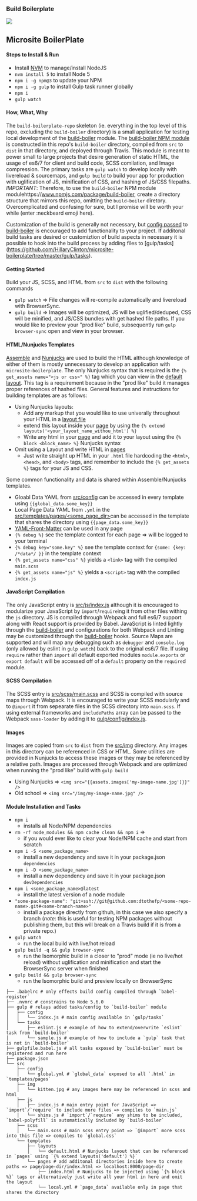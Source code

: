 ### Build Boilerplate

![](http://i.imgur.com/hsQwU0a.gif)

## Microsite BoilerPlate

#### Steps to Install & Run
- Install [NVM](https://github.com/creationix/nvm) to manage/install NodeJS
- `nvm install 5` to install Node 5
- `npm i -g npm@3` to update your NPM
- `npm i -g gulp` to install Gulp task runner globally
- `npm i`
- `gulp watch`

#### How, What, Why
The `build-boilerplate-repo` skeleton (ie. everything in the top level of this repo, excluding the `build-boiler` directory) is a small application for testing local development of the [build-boiler](https://github.com/dtothefp/build-boiler/tree/master/build-boiler) module. The [build-boiler NPM module](https://www.npmjs.com/package/build-boiler) is constructed in this repo's `build-boiler` directory, compiled from `src` to `dist` in that directory, and deployed through Travis. This module is meant to power small to large projects that desire generation of static HTML, the usage of es6/7 for client and build code, SCSS comilation, and Image compression. The primary tasks are `gulp watch` to develop locally with livereload & sourcemaps, and `gulp build` to build your app for production with uglification of JS, minification of CSS, and hashing of JS/CSS filepaths.  *IMPORTANT*: Therefore, to use the `build-boiler` NPM module modulehttps://www.npmjs.com/package/build-boiler, create a directory structure that mirrors this repo, omitting the `build-boiler` diretory. Overcomplicated and confusing for sure, but I promise will be worth your while (enter :neckbeard emoji here).

Customization of the build is generally not necessary, but [config passed](https://github.com/HillaryClinton/microsite-boilerplate/blob/master/gulp/config/index.js) to [build-boiler](https://github.com/dtothefp/build-boiler) is encouraged to add functionality to your project. If additonal build tasks are desired or customiztion of build aspects in necessary it is possible to hook into the build process by adding files to [gulp/tasks] (https://github.com/HillaryClinton/microsite-boilerplate/tree/master/gulp/tasks).

#### Getting Started
Build your JS, SCSS, and HTML from `src` to `dist` with the following commands
- `gulp watch` => File changes will re-compile automatically and livereload with BrowserSync.
- `gulp build` => Images will be optimized, JS will be uglified/deduped, CSS will be minified, and JS/CSS bundles with get hashed file paths. If you would like to preview your "prod like" build, subsequently run `gulp browser-sync` open and view in your browser.

#### HTML/Nunjucks Templates
[Assemble](https://github.com/assemble/assemble-core) and [Nunjucks](https://mozilla.github.io/nunjucks/) are used to build the HTML although knowledge of either of them is mostly unnecessary to develop an application with `microsite-boilerplate`. The only Nunjucks syntax that is required is the `{% get_assets name="<js or css>" %}` tag which you can view in the [default layout](https://github.com/HillaryClinton/microsite-boilerplate/blob/master/src/templates/layouts/default.html#L19). This tag is a requirement because in the "prod like" build it manages proper references of hashed files. General features and instructions for building templates are as follows:
- Using Nunjucks layouts:
  - Add any markup that you would like to use univerally throughout your HTML in a [layout file](https://github.com/HillaryClinton/microsite-boilerplate/tree/master/src/templates/layouts)
  - extend this layout inside your [page](https://github.com/HillaryClinton/microsite-boilerplate/tree/master/src/templates/pages) by using the `{% extend layouts('<your_layout_name_withou_html') %}`
  - Write any html in your [page](https://github.com/HillaryClinton/microsite-boilerplate/blob/master/src/templates/pages/index.html) and add it to your layout using the `{% block <block_name> %}` Nunjucks syntax
- Omit using a Layout and write HTML in [pages](https://github.com/HillaryClinton/microsite-boilerplate/tree/master/src/templates/pages)
  - Just write straight up HTML in your `.html` file hardcoding the `<html>`, `<head>`, and `<body>` tags, and remember to include the `{% get_assets %}` tags for your JS and CSS.

Some common functionality and data is shared within Assemble/Nunjucks templates.
- Gloabl Data YAML from [src/config](https://github.com/HillaryClinton/microsite-boilerplate/tree/master/src/config) can be accessed in every template using `{{global_data.some_key}}`
- Local Page Data YAML from `.yml` in the [src/templates/pages/<some_page_dir>](https://github.com/HillaryClinton/microsite-boilerplate/blob/master/src/templates/pages/local.yml)can be accessed in the template that shares the directory using `{{page_data.some_key}}`
- [YAML-Front-Matter](https://www.npmjs.com/package/parser-front-matter) can be used in any page
- `{% debug %}` see the template context for each page => will be logged to your terminal
- `{% debug key="some.key" %}` see the template context for `{some: {key: /*data*/ }}` in the template context
- `{% get_assets name="css" %}` yields a `<link>` tag with the compiled `main.scss`
- `{% get_assets name="js" %}` yields a `<script>` tag with the compiled `index.js`

#### JavaScript Compilation
The only JavaScript entry is [src/js/index.js](https://github.com/HillaryClinton/microsite-boilerplate/blob/master/src/js/index.js) although it is encouraged to modularize your JavaScript by `import`/`require`ing it from other files withing the `js` directory. JS is compiled through Webpack and full es6/7 support along with React support is provided by Babel. JavaScript is linted lightly through the [build-boiler](https://github.com/dtothefp/build-boiler) and configurations for both Webpack and Linting may be customized through the [build-boiler](https://github.com/dtothefp/build-boiler) hooks.  Source Maps are supported and will map any debugging such as `debugger` and `console.log` (only allowed by eslint in `gulp watch`) back to the original es6/7 file. If using `require` rather than `import` all default exported modules `module.exports` or `export default` will be accessed off of a `default` property on the `require`d module.

#### SCSS Compilation
The SCSS entry is [src/scss/main.scss](https://github.com/HillaryClinton/microsite-boilerplate/blob/master/src/scss/main.scss) and SCSS is compiled with source maps through Webpack. It is encouraged to write your SCSS modularly and to `@import` it from sepearate files in the SCSS directory into `main.scss`. If using external frameworks and `includePaths` array can be passed to the Webpack `sass-loader` by adding it to [gulp/config/index.js](https://github.com/HillaryClinton/microsite-boilerplate/blob/master/gulp/config/index.js).

#### Images
Images are copied from `src` to `dist` from the [src/img](https://github.com/HillaryClinton/microsite-boilerplate/tree/master/src/img) directory. Any images in this directory can be referenced in CSS or HTML. Some utilities are provided in Nunjucks to access these images or they may be referenced by a relative path. Images are processed through Webpack and are optimized when running the "prod like" build with `gulp build`
- Using Nunjucks => `<img src="{{assets.images['my-image-name.jpg']}}" />`
- Old school => `<img src="/img/my-image-name.jpg" />`

#### Module Installation and Tasks
- `npm i`
  - installs all Node/NPM dependencies
- `rm -rf node_modules && npm cache clean && npm i` =>
  - if you would ever like to clear your Node/NPM cache and start from scratch
- `npm i -S <some_package_name>`
  - install a new dependency and save it in your package.json `dependencies`
- `npm i -D <some_package_name>`
  - install a new dependency and save it in your package.json `devDependencies`
- `npm i <some_package_name>@latest`
  - install the latest version of a node module
- `"some-package-name": "git+ssh://git@github.com:dtothefp/<some-repo-name>.git#<some-branch-name>"`
  - install a package directly from githuh, in this case we also specify a branch (*note*: this is useful for testing NPM packages without publishing them, but this will break on a Travis build if it is from a private repo.)
- `gulp watch`
  - run the local build with live/hot reload
- `gulp build -q && gulp browser-sync`
  - run the Isomorphic build in a closer to "prod" mode (ie no live/hot reload) without uglification and minification and start the BrowserSync server when finished
- `gulp build && gulp browser-sync`
  - run the Isomorphic build and preview locally on BrowserSync

```
├── .babelrc # only effects build config compiled through `babel-register`
├── .nvmrc # constrains to Node 5.6.0
├── gulp # relays added tasks/config to `build-boiler` module
│   ├── config
│   │   └── index.js # main config available in `gulp/tasks`
│   └── tasks
│       ├── eslint.js # example of how to extend/overwrite `eslint` task from `build-boiler`
│       └── sample.js # example of how to include a `gulp` task that is not in `build-boiler`
├── gulpfile.babel.js # all tasks exposed by `build-boiler` must be registered and run here
├── package.json
└── src
    ├── config
    │   └── global.yml # `global_data` exposed to all `.html` in `templates/pages`
    ├── img
    │   └── kitten.jpg # any images here may be referenced in scss and html
    ├── js
    │   ├── index.js # main entry point for JavaScript => `import`/`require` to include more files => compiles to `main.js`
    │   └── shims.js # `import`/`require` any shims to be included, `babel-polyfill` is automatically included by `build-boiler`
    ├── scss
    │   └── main.scss # main scss entry point => `@import` more scss into this file => compiles to `global.css`
    └── templates
        ├── layouts
        │   └── default.html # Nunjucks layout that can be referenced in `pages` using `{% extend layouts('default') %}`
        └── pages # add additonal directories inside here to create paths => page/page-dir/index.html => localhost:8000/page-dir
            ├── index.html # Nunjucks to be injected using `{% block %}` tags or alternatively just write all your html in here and omit the layout
            └── local.yml # `page_data` available only in page that shares the directory
```
